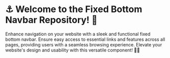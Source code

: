 # ⚓ Welcome to the Fixed Bottom Navbar Repository! 🚀

Enhance navigation on your website with a sleek and functional fixed bottom navbar. Ensure easy access to essential links and features across all pages, providing users with a seamless browsing experience. Elevate your website's design and usability with this versatile component! 💼🌟
